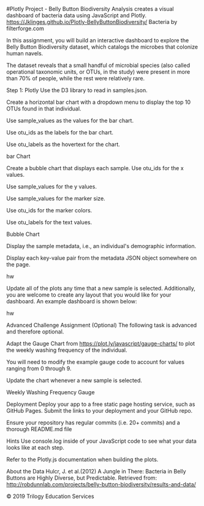 #Plotly Project - Belly Button Biodiversity
Analysis creates a visual dashboard of bacteria data using JavaScript and Plotly.
https://Jklinges.github.io/Plotly-BellyButtonBiodiversity/
Bacteria by filterforge.com

In this assignment, you will build an interactive dashboard to explore the Belly Button Biodiversity dataset, which catalogs the microbes that colonize human navels.

The dataset reveals that a small handful of microbial species (also called operational taxonomic units, or OTUs, in the study) were present in more than 70% of people, while the rest were relatively rare.

Step 1: Plotly
Use the D3 library to read in samples.json.

Create a horizontal bar chart with a dropdown menu to display the top 10 OTUs found in that individual.

Use sample_values as the values for the bar chart.

Use otu_ids as the labels for the bar chart.

Use otu_labels as the hovertext for the chart.

bar Chart

Create a bubble chart that displays each sample.
Use otu_ids for the x values.

Use sample_values for the y values.

Use sample_values for the marker size.

Use otu_ids for the marker colors.

Use otu_labels for the text values.

Bubble Chart

Display the sample metadata, i.e., an individual's demographic information.

Display each key-value pair from the metadata JSON object somewhere on the page.

hw

Update all of the plots any time that a new sample is selected.
Additionally, you are welcome to create any layout that you would like for your dashboard. An example dashboard is shown below:

hw

Advanced Challenge Assignment (Optional)
The following task is advanced and therefore optional.

Adapt the Gauge Chart from https://plot.ly/javascript/gauge-charts/ to plot the weekly washing frequency of the individual.

You will need to modify the example gauge code to account for values ranging from 0 through 9.

Update the chart whenever a new sample is selected.

Weekly Washing Frequency Gauge

Deployment
Deploy your app to a free static page hosting service, such as GitHub Pages. Submit the links to your deployment and your GitHub repo.

Ensure your repository has regular commits (i.e. 20+ commits) and a thorough README.md file

Hints
Use console.log inside of your JavaScript code to see what your data looks like at each step.

Refer to the Plotly.js documentation when building the plots.

About the Data
Hulcr, J. et al.(2012) A Jungle in There: Bacteria in Belly Buttons are Highly Diverse, but Predictable. Retrieved from: http://robdunnlab.com/projects/belly-button-biodiversity/results-and-data/

© 2019 Trilogy Education Services
